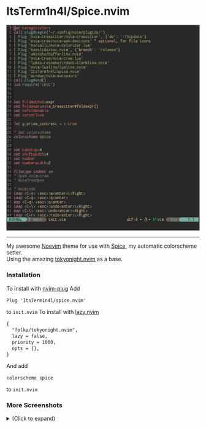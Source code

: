# ItsTerm1n4l/Spice.nvim
![screenshot](./screenshots/main_screenshot.png)
___
My awesome [Noevim](https://github.com/neovim/neovim) theme for use with [Spice](https://github.com/ItsTerm1n4l/Spice), my automatic colorscheme setter.    
Using the amazing [tokyonight.nvim](https://github.com/folke/tokyonight.nvim) as a base.    

### **Installation**
To install with [nvim-plug]()
Add 
```
Plug 'ItsTerm1n4l/spice.nvim'  
```
to `init.nvim`
To install with [lazy.nvim](https://github.com/folke/lazy.nvim)
```
{
  "folke/tokyonight.nvim",
  lazy = false,
  priority = 1000,
  opts = {},
}
```
And add 
```
colorscheme spice
```
to `init.nvim`

### **More Screenshots**
<details>
<summary>(Click to expand)</summary>

Tokyo-night theme.   
![](./tokyo-night_screenshot.png)

Everforest theme.   
![](./everforest_screenshot.png)

Monokai theme.   
![](./monokai_screenshot.png)

Kanagawa-storm theme.   
![](./kanagawa_screenshot.png)

Poimandres theme.   
![](./poimandres_screenshot.png)
</details>
